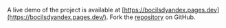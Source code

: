A live demo of the project is available at [https://bocilsdyandex.pages.dev](https://bocilsdyandex.pages.dev/).
Fork the [repository](https://github.com/eslasojica/bokepgangbang) on GitHub.